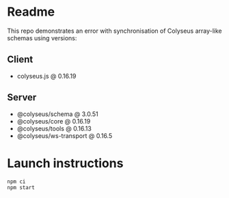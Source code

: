 # Readme

This repo demonstrates an error with synchronisation of Colyseus array-like schemas using versions:

## Client
- colyseus.js @ 0.16.19

## Server
- @colyseus/schema @ 3.0.51
- @colyseus/core @ 0.16.19
- @colyseus/tools @ 0.16.13
- @colyseus/ws-transport @ 0.16.5

# Launch instructions

```bash
npm ci
npm start
```
